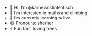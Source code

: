 - 👋 Hi, I’m @karnevalstintenfisch
- 👀 I’m interested in maths and climbing
- 🌱 I’m currently learning to live
- 😄 Pronouns: she/her
- ⚡ Fun fact: loving trees

<!---
karnevalstintenfisch/karnevalstintenfisch is a ✨ special ✨ repository because its `README.md` (this file) appears on your GitHub profile.
You can click the Preview link to take a look at your changes.
--->
